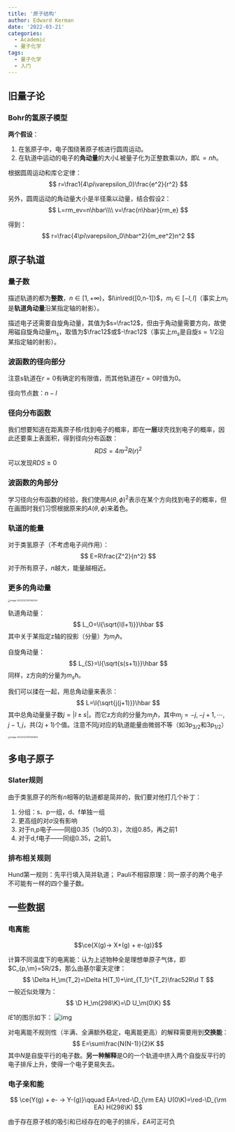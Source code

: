 ```yaml
---
title: '原子结构'
author: Edward Kerman
date: '2022-03-21'
categories:
  - Academic
  - 量子化学
tags:
  - 量子化学
  - 入门
---
```

<!-- \(
  \def\d{{\mathrm d}}
	\def\B{{\mathrm B}}
	\def\A{{\mathrm A}}
	\def\m{{\mathrm m}}
	\def\align #1{{\begin{align*} #1 \end{align*}}}
	\def\f #1#2{{\frac{\partial  #1}{\partial  #2}}}
	\def\l #1{{\left( #1\right)}}
	\def\red #1{{\color{red}{ #1}}}
	\def\green #1{{\color{green}{ #1}}}
	\def\blue #1{{\color{blue}{ #1}}}
	\def\bm #1{{\boldsymbol{ #1}}}
\) -->
## 旧量子论

### Bohr的氢原子模型

**两个假设**：
1. 在氢原子中，电子围绕著原子核进行圆周运动。
2. 在轨道中运动的电子的**角动量**的大小$L$被量子化为正整数乘以$\hbar$，即$L=n\hbar$。

根据圆周运动和库仑定律：
$$
r=\frac1{4\pi\varepsilon_0}\frac{e^2}{r^2}
$$

另外，圆周运动的角动量大小是半径乘以动量，结合假设2：
$$
L=rm_ev=n\hbar\\\\
v=\frac{n\hbar}{rm_e}
$$

得到：
$$
r=\frac{4\pi\varepsilon_0\hbar^2}{m_ee^2}n^2
$$

## 原子轨道

### 量子数

描述轨道的都为**整数**，$n\in[1,+\infty)$，$l\in\red{[0,n-1]}$，$m_l\in[-l,l]$（事实上$m_l$是**轨道角动量**沿某指定轴的射影）。

描述电子还需要自旋角动量，其值为$s=\frac12$，但由于角动量需要方向，故使用磁自旋角动量$m_s$，取值为$\frac12$或$-\frac12$（事实上$m_s$是自旋$s=1/2$沿某指定轴的射影）。

### 波函数的径向部分

注意s轨道在$r=0$有确定的有限值，而其他轨道在$r=0$时值为0。

径向节点数：$n-l$

### 径向分布函数

我们想要知道在距离原子核$r$找到电子的概率，即在**一层**球壳找到电子的概率，因此还要乘上表面积，得到径向分布函数：
$$
RDS=4\pi r^2R(r)^2
$$
可以发现$RDS\ge0$

### 波函数的角部分

学习径向分布函数的经验，我们使用$A(\theta,\phi)^2$表示在某个方向找到电子的概率，但在画图时我们习惯根据原来的$A(\theta,\phi)$来着色。

### 轨道的能量

对于类氢原子（不考虑电子间作用）：
$$
E=R\frac{Z^2}{n^2}
$$
对于所有原子，$n$越大，能量越相近。

### 更多的角动量

<img src="https://tva1.sinaimg.cn/large/e6c9d24ely1h0ifiprwxtj20d80fiaam.jpg" alt="image-20220322100146204" style="zoom:33%;" />

轨道角动量：
$$
L_O=\l{\sqrt{l(l+1)}}\hbar
$$
其中关于某指定z轴的投影（分量）为$m_l\hbar$。

自旋角动量：
$$
L_{S}=\l{\sqrt{s(s+1)}}\hbar
$$
同样，z方向的分量为$m_s\hbar$。

我们可以揉在一起，用总角动量来表示：
$$
L=\l{\sqrt{j(j+1)}}\hbar
$$
其中总角动量量子数$j=|l\pm s|$。而它z方向的分量为$m_j\hbar$，其中$m_j=-j,-j+1,\cdots,j-1,j$，共$(2j+1)$个值。注意不同$j$对应的轨道能量由微弱不等（如$3\mathrm p_{3/2}$和$3\mathrm p_{1/2}$）

<img src="https://tva1.sinaimg.cn/large/e6c9d24ely1h0ifhpwth1j20nu0uagn4.jpg" alt="image-20220322100045684" style="zoom:33%;" />

## 多电子原子

### Slater规则

由于类氢原子的所有$n$相等的轨道都是简并的，我们要对他打几个补丁：

1. 分组：s、p一组，d、f单独一组
2. 更高组的对$\sigma$没有影响
3. 对于n,p电子——同组0.35（1s的0.3），次组0.85，再之前1
4. 对于d,f电子——同组0.35，之前1。

### 排布相关规则

Hund第一规则：先平行填入简并轨道；
Pauli不相容原理：同一原子的两个电子不可能有一样的四个量子数。

## 一些数据

### 电离能

$$\ce{X(g)-> X+(g) + e-(g)}$$

计算不同温度下的电离能：认为上述物种全是理想单原子气体，即$C_{p,\m}=5R/2$，那么由基尔霍夫定律：
$$
\Delta H_\m(T_2)=\Delta H(T_1)+\int_{T_1}^{T_2}\frac52R\d T
$$
一般近似处理为：
$$
\D H_\m(298\K)=\D U_\m(0\K)
$$

$IE1$的图示如下：
![img](https://tva1.sinaimg.cn/large/e6c9d24ely1h0ihgisfp4j21mv0sejvg.jpg)

对电离能不规则性（半满、全满额外稳定，电离能更高）的解释需要用到**交换能**：
$$
E=\sum\frac{N(N-1)}{2}K
$$
其中$N$是自旋平行的电子数。**另一种解释**是O的一个轨道中挤入两个自旋反平行的电子排斥上升，使得一个电子更易失去。

### 电子亲和能

$$
\ce{Y(g) + e- -> Y-(g)}\qquad EA=\red-\D_{\rm EA} U(0\K)=\red-\D_{\rm EA} H(298\K)
$$

由于存在原子核的吸引和已经存在的电子的排斥，$EA$可正可负
